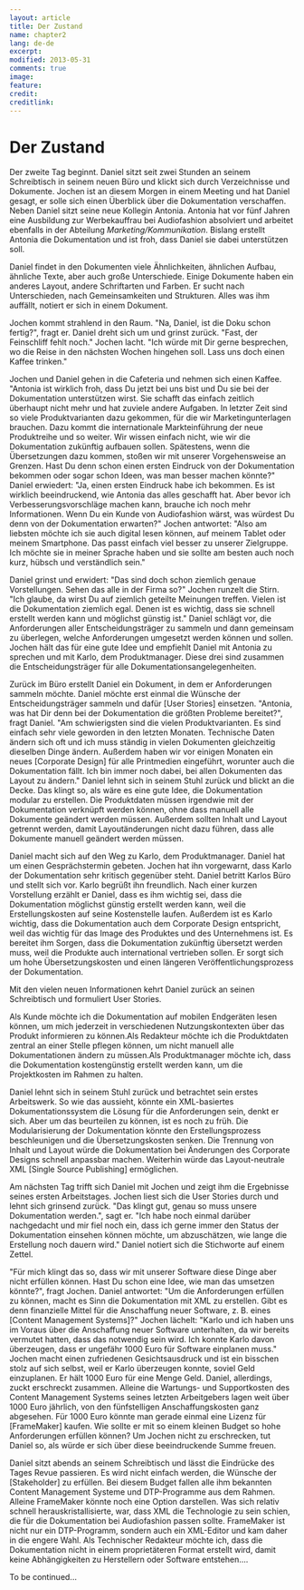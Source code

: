 ```yaml
---
layout: article
title: Der Zustand
name: chapter2
lang: de-de
excerpt: 
modified: 2013-05-31
comments: true
image:
feature:
credit:
creditlink:
---
```


# Der Zustand
Der zweite Tag beginnt. Daniel sitzt seit zwei Stunden an seinem Schreibtisch in seinem neuen
      Büro und klickt sich durch Verzeichnisse und Dokumente. Jochen ist an diesem Morgen in einem
      Meeting und hat Daniel gesagt, er solle sich einen Überblick über die Dokumentation
      verschaffen. Neben Daniel sitzt seine neue Kollegin Antonia. Antonia hat vor fünf Jahren eine
      Ausbildung zur Werbekauffrau bei Audiofashion absolviert und arbeitet ebenfalls in der
      Abteilung _Marketing/Kommunikation_. Bislang erstellt Antonia die Dokumentation und ist
      froh, dass Daniel sie dabei unterstützen soll.

Daniel findet in den Dokumenten viele Ähnlichkeiten, ähnlichen Aufbau, ähnliche Texte, aber
      auch große Unterschiede. Einige Dokumente haben ein anderes Layout, andere Schriftarten und
      Farben. Er sucht nach Unterschieden, nach Gemeinsamkeiten und Strukturen. Alles was ihm
      auffällt, notiert er sich in einem Dokument.

Jochen kommt strahlend in den Raum. "Na, Daniel, ist die Doku schon fertig?", fragt er.
      Daniel dreht sich um und grinst zurück. "Fast, der Feinschliff fehlt noch." Jochen lacht. "Ich
      würde mit Dir gerne besprechen, wo die Reise in den nächsten Wochen hingehen soll. Lass uns
      doch einen Kaffee trinken."

Jochen und Daniel gehen in die Cafeteria und nehmen sich einen Kaffee. "Antonia ist wirklich froh, dass Du jetzt bei uns bist und Du sie bei der Dokumentation unterstützen wirst. Sie schafft das einfach zeitlich überhaupt nicht mehr und hat zuviele andere Aufgaben. In letzter Zeit sind so viele Produktvarianten dazu gekommen, für die wir Marketingunterlagen brauchen. Dazu kommt die internationale Markteinführung der neue Produktreihe und so weiter. Wir wissen einfach nicht, wie wir die Dokumentation zukünftig aufbauen sollen. Spätestens, wenn die Übersetzungen dazu kommen, stoßen wir mit unserer Vorgehensweise an Grenzen. Hast Du denn schon einen ersten Eindruck von der Dokumentation bekommen oder sogar schon Ideen, was man besser machen könnte?" Daniel erwiedert: "Ja, einen ersten Eindruck habe ich bekommen. Es ist wirklich beeindruckend, wie Antonia das alles geschafft hat. Aber bevor ich Verbesserungsvorschläge machen kann, brauche ich noch mehr Informationen. Wenn Du ein Kunde von Audiofashion wärst, was würdest Du denn von der Dokumentation erwarten?" Jochen antwortet: "Also am liebsten möchte ich sie auch digital lesen können, auf meinem Tablet oder meinem Smartphone. Das passt einfach viel besser zu unserer Zielgruppe. Ich möchte sie in meiner Sprache haben und sie sollte am besten auch noch kurz, hübsch und verständlich sein."

Daniel grinst und erwidert: "Das sind doch schon ziemlich genaue Vorstellungen. Sehen das alle in der Firma so?" Jochen runzelt die Stirn. "Ich glaube, da wirst Du auf ziemlich geteilte Meinungen treffen. Vielen ist die Dokumentation ziemlich egal. Denen ist es wichtig, dass sie schnell erstellt werden kann und möglichst günstig ist." Daniel schlägt vor, die Anforderungen aller Entscheidungsträger zu sammeln und dann gemeinsam zu überlegen, welche Anforderungen umgesetzt werden können und sollen. Jochen hält das für eine gute Idee und empfiehlt Daniel mit Antonia zu sprechen und mit Karlo, dem Produktmanager. Diese drei sind zusammen die Entscheidungsträger für alle Dokumentationsangelegenheiten.

Zurück im Büro erstellt Daniel ein Dokument, in dem er Anforderungen sammeln möchte. Daniel möchte erst einmal die Wünsche der Entscheidungsträger sammeln und dafür [User Stories] einsetzen. "Antonia, was hat Dir denn bei der Dokumentation die größten Probleme bereitet?", fragt Daniel. "Am schwierigsten sind die vielen Produktvarianten. Es sind einfach sehr viele geworden in den letzten Monaten. Technische Daten ändern sich oft und ich muss ständig in vielen Dokumenten gleichzeitig dieselben Dinge ändern. Außerdem haben wir vor einigen Monaten ein neues [Corporate Design] für alle Printmedien eingeführt, worunter auch die Dokumentation fällt. Ich bin immer noch dabei, bei allen Dokumenten das Layout zu ändern." Daniel lehnt sich in seinem Stuhl zurück und blickt an die Decke. Das klingt so, als wäre es eine gute Idee, die Dokumentation modular zu erstellen. Die Produktdaten müssen irgendwie mit der Dokumentation verknüpft werden können, ohne dass manuell alle Dokumente geändert werden müssen. Außerdem sollten Inhalt und Layout getrennt werden, damit Layoutänderungen nicht dazu führen, dass alle Dokumente manuell geändert werden müssen.

Daniel macht sich auf den Weg zu Karlo, dem Produktmanager. Daniel hat um einen Gesprächstermin gebeten. Jochen hat ihn vorgewarnt, dass Karlo der Dokumentation sehr kritisch gegenüber steht. Daniel betritt Karlos Büro und stellt sich vor. Karlo begrüßt ihn freundlich. Nach einer kurzen Vorstellung erzählt er Daniel, dass es ihm wichtig sei, dass die Dokumentation möglichst günstig erstellt werden kann, weil die Erstellungskosten auf seine Kostenstelle laufen. Außerdem ist es Karlo wichtig, dass die Dokumentation auch dem Corporate Design entspricht, weil das wichtig für das Image des Produktes und des Unternehmens ist. Es bereitet ihm Sorgen, dass die Dokumentation zukünftig übersetzt werden muss, weil die Produkte auch international vertrieben sollen. Er sorgt sich um hohe Übersetzungskosten und einen längeren Veröffentlichungsprozess der Dokumentation.

Mit den vielen neuen Informationen kehrt Daniel zurück an seinen Schreibtisch und formuliert
      User Stories.

Als Kunde möchte ich die Dokumentation auf mobilen Endgeräten lesen können, um mich jederzeit in verschiedenen Nutzungskontexten über das Produkt informieren zu können.Als Redakteur möchte ich die Produktdaten zentral an einer Stelle pflegen können, um nicht manuell alle Dokumentationen ändern zu müssen.Als Produktmanager möchte ich, dass die Dokumentation kostengünstig erstellt werden kann, um die Projektkosten im Rahmen zu halten.


Daniel lehnt sich in seinem Stuhl zurück und betrachtet sein erstes Arbeitswerk. So wie das aussieht, könnte ein XML-basiertes Dokumentationssystem die Lösung für die Anforderungen sein, denkt er sich. Aber um das beurteilen zu können, ist es noch zu früh. Die Modularisierung der Dokumentation könnte den Erstellungsprozess beschleunigen und die Übersetzungskosten senken. Die Trennung von Inhalt und Layout würde die Dokumentation bei Änderungen des Corporate Designs schnell anpassbar machen. Weiterhin würde das Layout-neutrale XML [Single Source Publishing] ermöglichen.

Am nächsten Tag trifft sich Daniel mit Jochen und zeigt ihm die Ergebnisse seines ersten
      Arbeitstages. Jochen liest sich die User Stories durch und lehnt sich grinsend zurück. "Das
      klingt gut, genau so muss unsere Dokumentation werden.", sagt er. "Ich habe noch einmal
      darüber nachgedacht und mir fiel noch ein, dass ich gerne immer den Status der Dokumentation
      einsehen können möchte, um abzuschätzen, wie lange die Erstellung noch dauern wird." Daniel
      notiert sich die Stichworte auf einem Zettel.

"Für mich klingt das so, dass wir mit unserer Software diese Dinge aber nicht erfüllen
      können. Hast Du schon eine Idee, wie man das umsetzen könnte?", fragt Jochen. Daniel
      antwortet: "Um die Anforderungen erfüllen zu können, macht es Sinn die Dokumentation mit XML
      zu erstellen. Gibt es denn finanzielle Mittel für die Anschaffung neuer Software, z. B. eines
        [Content Management Systems]?" Jochen lächelt: "Karlo und ich haben
      uns im Voraus über die Anschaffung neuer Software unterhalten, da wir bereits vermutet hatten,
      dass das notwendig sein wird. Ich konnte Karlo davon überzeugen, dass er ungefähr 1000 Euro
      für Software einplanen muss." Jochen macht einen zufriedenen Gesichtsausdruck und ist ein
      bisschen stolz auf sich selbst, weil er Karlo überzeugen konnte, soviel Geld einzuplanen. Er
      hält 1000 Euro für eine Menge Geld. Daniel, allerdings, zuckt erschreckt zusammen. Alleine die
      Wartungs- und Supportkosten des Content Management Systems seines letzten Arbeitgebers lagen
      weit über 1000 Euro jährlich, von den fünfstelligen Anschaffungskosten ganz abgesehen. Für
      1000 Euro könnte man gerade einmal eine Lizenz für [FrameMaker]
      kaufen. Wie sollte er mit so einem kleinen Budget so hohe Anforderungen erfüllen können? Um
      Jochen nicht zu erschrecken, tut Daniel so, als würde er sich über diese beeindruckende Summe
      freuen.

Daniel sitzt abends an seinem Schreibtisch und lässt die Eindrücke des Tages Revue passieren.
      Es wird nicht einfach werden, die Wünsche der [Stakeholder] zu
      erfüllen. Bei diesem Budget fallen alle ihm bekannten Content Management Systeme und
      DTP-Programme aus dem Rahmen. Alleine FrameMaker könnte noch eine Option darstellen. Was sich
      relativ schnell herauskristallisierte, war, dass XML die Technologie zu sein schien, die für
      die Dokumentation bei Audiofashion passen sollte. FrameMaker ist nicht nur ein DTP-Programm,
      sondern auch ein XML-Editor und kam daher in die engere Wahl.
Als Technischer Redakteur möchte ich, dass die Dokumentation nicht in einem proprietäteren Format erstellt wird, damit keine Abhängigkeiten zu Herstellern oder Software entstehen....

To be continued...

